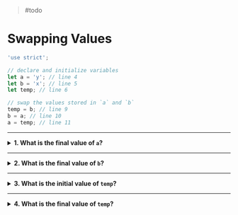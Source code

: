 > #todo

# Swapping Values

```js
'use strict';

// declare and initialize variables
let a = 'y'; // line 4
let b = 'x'; // line 5
let temp; // line 6

// swap the values stored in `a` and `b`
temp = b; // line 9
b = a; // line 10
a = temp; // line 11
```

---

<details>
<summary><strong>1. What is the final value of <code>a</code>?</strong></summary>
<br>

<details>
<summary><em>A. undefined</em></summary>
<br>

✖ Nope.

`a` never stores the value `undefined` in this program.

`a` is _initialized_ to `"y"` on line 4, and later _reassigned_ to `"x"` on line 11.

</details>
<details>
<summary><em>B. "x"</em></summary>
<br>

✔ Correct!

On line 11 `"x"` is _assigned_ to `a`.

Because this is the last time `a` is _assigned_ a value, `"x"` is the final value stored in `a`.

</details>
<details>
<summary><em>C. "y"</em></summary>
<br>

✖ Nope.

`"y"` is the _initial_ value stored in `a`, but on line 11 `a` is reassigned a new value.

Because line 11 is the _last time_ `a` is assigned a new value and it is assigned `"x"`, it's not possible for the final value to be `"y"`.

</details>

</details>

---

<details>
<summary><strong>2. What is the final value of <code>b</code>?</strong></summary>
<br>

<details>
<summary><em>A. undefined</em></summary>
<br>

✖ Nope.

`b` never stores the value `undefined` in this program.

`b` is _initialized_ to `"x"` on line 5, and later _reassigned_ to `"y"` on line 10.

</details>
<details>
<summary><em>B. "x"</em></summary>
<br>

✖ Nope.

`"x"` is the _initial_ value stored in `b`, but on line 10 `b` is reassigned a new value.

Because line 10 is the _last time_ `b` is assigned a new value and it is assigned `"y"`, it's not possible for the final value to be `"x"`.

</details>
<details>
<summary><em>C. "y"</em></summary>
<br>

✔ Correct!

On line 10 `"y"` is _assigned_ to `b`.

Because this is the last time `b` is _assigned_ a value, `"y"` is the final value stored in `b`.

</details>

</details>

---

<details>
<summary><strong>3. What is the initial value of <code>temp</code>?</strong></summary>
<br>

<details>
<summary><em>A. undefined</em></summary>
<br>

✔ Correct!

On line 6 `temp` is _declared_ but not _initialized_, so it's value is `undefined` by default.

</details>
<details>
<summary><em>B. "x"</em></summary>
<br>

✖ Nope.

`temp` is _declared_ but not _initialized_. This means it's initial value will be `undefined` by default.

</details>
<details>
<summary><em>C. "y"</em></summary>
<br>

✖ Nope.

`temp` is _declared_ but not _initialized_. This means it's initial value will be `undefined` by default.

</details>

</details>

---

<details>
<summary><strong>4. What is the final value of <code>temp</code>?</strong></summary>
<br>

<details>
<summary><em>A. undefined</em></summary>
<br>

✖ Nope.

The _initial_ value for `temp` is `undefined`, but on line 9 it is assigned the value `"x"`.

Because this is the last time that `temp` is _reassigned_, `"x"` is the final value.

</details>
<details>
<summary><em>B. "x"</em></summary>
<br>

✔ Correct!

On line 9 `"x"` is _assigned_ to `temp`.

Because this is the last time `temp` is _assigned_ a value, `"x"` is the final value stored in `temp`.

</details>
<details>
<summary><em>C. "y"</em></summary>
<br>

✖ Nope.

`temp` never stores the value `"y"`. The only two values it stores in this program are `undefined` and `"x"`.

</details>

</details>
